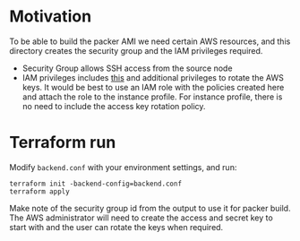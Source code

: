 # Motivation

To be able to build the packer AMI we need certain AWS resources,
and this directory creates the security group and the IAM privileges required.

 - Security Group allows SSH access from the source node
 - IAM privileges includes [this](https://developer.hashicorp.com/packer/integrations/hashicorp/amazon#iam-task-or-instance-role)
   and additional privileges to rotate the AWS keys. It would be best to use 
   an IAM role with the policies created here and attach the role to the
   instance profile. For instance profile, there is no need to include the 
   access key rotation policy.

# Terraform run

Modify `backend.conf` with your environment settings, and run:
```
terraform init -backend-config=backend.conf
terraform apply
```

Make note of the security group id from the output to use it for packer build.
The AWS administrator will need to create the access and secret key to start
with and the user can rotate the keys when required.
